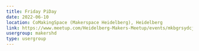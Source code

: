```yaml
---
title: Friday PiDay
date: 2022-06-10
location: CoMakingSpace (Makerspace Heidelberg), Heidelberg
link: https://www.meetup.com/Heidelberg-Makers-Meetup/events/mkbgrsydcjbnb/
usergroup: makershd
type: usergroup
---
```

